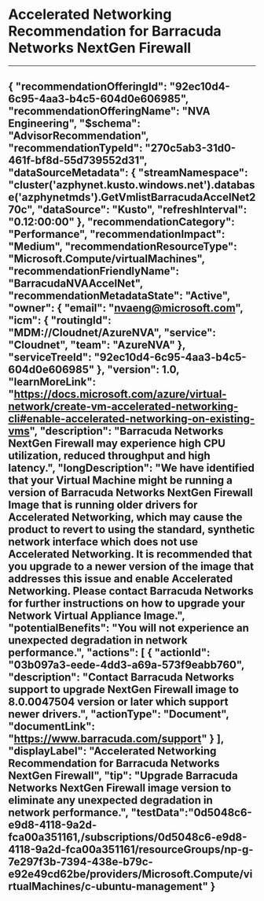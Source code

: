 <properties
pageTitle="Barracuda Networks NVA Accelerated Networking alert"
description="Barracuda Networks NVA Accelerated Networking alert"
authors="vakr,scottnap"
ms.author="nvaeng"
articleId="270c5ab3-31d0-461f-bf8d-55d739552d31"
selfHelpType="advisorRecommendationMetadata"
cloudEnvironments="Public, usnat, ussec"
ownershipId="CloudNet_NVA"
/>
# Accelerated Networking Recommendation for Barracuda Networks NextGen Firewall
---
{
    "recommendationOfferingId": "92ec10d4-6c95-4aa3-b4c5-604d0e606985",
    "recommendationOfferingName": "NVA Engineering",
    "$schema": "AdvisorRecommendation",
    "recommendationTypeId": "270c5ab3-31d0-461f-bf8d-55d739552d31",
    "dataSourceMetadata": {
        "streamNamespace": "cluster('azphynet.kusto.windows.net').database('azphynetmds').GetVmlistBarracudaAccelNet270c",
        "dataSource": "Kusto",
        "refreshInterval": "0.12:00:00"
    },
    "recommendationCategory": "Performance",
    "recommendationImpact": "Medium",
    "recommendationResourceType": "Microsoft.Compute/virtualMachines",
    "recommendationFriendlyName": "BarracudaNVAAccelNet",
    "recommendationMetadataState": "Active",
    "owner": {
        "email": "nvaeng@microsoft.com",
        "icm": {
            "routingId": "MDM://Cloudnet/AzureNVA",
            "service": "Cloudnet",
            "team": "AzureNVA"
        },
        "serviceTreeId": "92ec10d4-6c95-4aa3-b4c5-604d0e606985"
    },
    "version": 1.0,
    "learnMoreLink": "https://docs.microsoft.com/azure/virtual-network/create-vm-accelerated-networking-cli#enable-accelerated-networking-on-existing-vms",
    "description": "Barracuda Networks NextGen Firewall may experience high CPU utilization, reduced throughput and high latency.",
    "longDescription": "We have identified that your Virtual Machine might be running a version of Barracuda Networks NextGen Firewall Image that is running older drivers for Accelerated Networking, which may cause the product to revert to using the standard, synthetic network interface which does not use Accelerated Networking. It is recommended that you upgrade to a newer version of the image that addresses this issue and enable Accelerated Networking. Please contact Barracuda Networks for further instructions on how to upgrade your Network Virtual Appliance Image.",
    "potentialBenefits": "You will not experience an unexpected degradation in network performance.",
    "actions": [
        {
            "actionId": "03b097a3-eede-4dd3-a69a-573f9eabb760",
            "description": "Contact Barracuda Networks support to upgrade NextGen Firewall image to 8.0.0047504 version or later which support newer drivers.",
            "actionType": "Document",
            "documentLink": "https://www.barracuda.com/support"
        }
    ],
    "displayLabel": "Accelerated Networking Recommendation for Barracuda Networks NextGen Firewall",
    "tip": "Upgrade Barracuda Networks NextGen Firewall image version to eliminate any unexpected degradation in network performance.",
    "testData":"0d5048c6-e9d8-4118-9a2d-fca00a351161,/subscriptions/0d5048c6-e9d8-4118-9a2d-fca00a351161/resourceGroups/np-g-7e297f3b-7394-438e-b79c-e92e49cd62be/providers/Microsoft.Compute/virtualMachines/c-ubuntu-management"
}
---